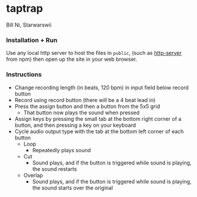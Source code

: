 # taptrap

Bill Ni, Starwarswii

### Installation + Run

Use any local http server to host the files in `public`, (such as [http-server](npmjs.com/package/http-server) from npm) then open up the site in your web browser.

### Instructions

 - Change recording length (in beats, 120 bpm) in input field below record button
 - Record using record button (there will be a 4 beat lead in)
 - Press the assign button and then a button from the 5x5 grid
   - That button now plays the sound when pressed
 - Assign keys by pressing the small tab at the bottom right corner of a button, and then pressing a key on your keyboard
 - Cycle audio output type with the tab at the bottom left corner of each button
   - Loop
     - Repeatedly plays sound
   - Cut
     - Sound plays, and if the button is triggered while sound is playing, the sound restarts
   - Overlap
     - Sound plays, and if the button is triggered while sound is playing, the sound starts over the original

